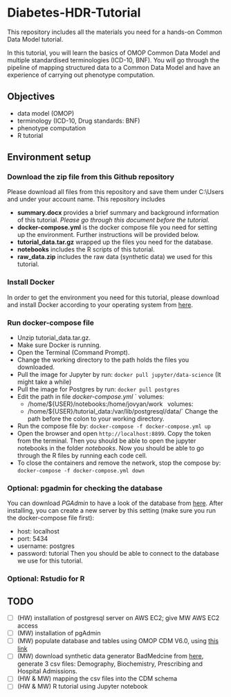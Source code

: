# Diabetes-HDR-Tutorial
This repository includes all the materials you need for a hands-on Common Data Model tutorial. 

In this tutorial, you will learn the basics of OMOP Common Data Model and multiple standardised terminologies (ICD-10, BNF). You will go through the pipeline of mapping structured data to a Common Data Model and have an experience of carrying out phenotype computation.

## Objectives
- data model (OMOP)
- terminology (ICD-10, Drug standards: BNF)
- phenotype computation
- R tutorial

## Environment setup
### Download the zip file from this Github repository
Please download all files from this repository and save them under C:\Users and under your account name.
This repository includes
- **summary.docx** provides a brief summary and background information of this tutorial. *Please go through this document before the tutorial.*
- **docker-compose.yml** is the docker compose file you need for setting up the environment. Further instructions will be provided below.
- **tutorial_data.tar.gz** wrapped up the files you need for the database.
- **notebooks** includes the R scripts of this tutorial.
- **raw_data.zip** includes the raw data (synthetic data) we used for this tutorial.

### Install Docker
In order to get the environment you need for this tutorial, please download and install Docker according to your operating system from [here](https://docs.docker.com/get-docker/).

### Run docker-compose file
- Unzip tutorial_data.tar.gz.
- Make sure Docker is running.
- Open the Terminal (Command Prompt).
- Change the working directory to the path holds the files you downloaded.
- Pull the image for Jupyter by run: `docker pull jupyter/data-science` (It might take a while)
- Pull the image for Postgres by run: `docker pull postgres`
- Edit the path in file *docker-compose.yml*
`    volumes:
     - /home/${USER}/notebooks:/home/jovyan/work`
`    volumes:
     - /home/${USER}/tutorial_data:/var/lib/postgresql/data/`
Change the path before the colon to your working directory.
- Run the compose file by:
`docker-compose -f docker-compose.yml up`
- Open the browser and open `http://localhost:8899`. Copy the token from the terminal. Then you should be able to open the jupyter notebooks in the folder *notebooks*.
Now you should be able to go through the R files by running each code cell.
- To close the containers and remove the network, stop the compose by:
`docker-compose -f docker-compose.yml down`

### Optional: pgadmin for checking the database
You can download *PGAdmin* to have a look of the database from [here](https://www.pgadmin.org/download/). After installing, you can create a new server by this setting (make sure you run the docker-compose file first):
- host: localhost
- port: 5434
- username: postgres
- password: tutorial
Then you should be able to connect to the database we use for this tutorial.

### Optional: Rstudio for R


## TODO
- [ ] (HW) installation of postgresql server on AWS EC2; give MW AWS EC2 access
- [ ] (MW) installation of pgAdmin 
- [ ] (MW) populate database and tables using OMOP CDM V6.0, using [this link](https://github.com/OHDSI/CommonDataModel/tree/master/PostgreSQL)
- [ ] (MW) download synthetic data generator BadMedcine from  [here](https://github.com/HicServices/BadMedicine), generate 3 csv files: Demography, Biochemistry, Prescribing and Hospital Admissions.
- [ ] (HW & MW) mapping the csv files into the CDM schema
- [ ] (HW & MW) R tutorial using Jupyter notebook
